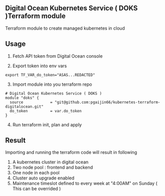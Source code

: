 ## Digital Ocean Kubernetes Service ( DOKS )Terraform module

Terraform module to create managed kubernetes in cloud

## Usage

1. Fetch API token from Digital Ocean console

2. Export token into env vars

```
export TF_VAR_do_token="ASAS...REDACTED"
```

3. Import module into you terraform repo

```
# Digital Ocean Kubernetes Service ( DOKS )
module "doks" {
  source            = "git@github.com:pgaijin66/kubernetes-terraform-digitalocean.git"
  do_token          = var.do_token
}
```

4. Run terraform init, plan and apply


## Result

Importing and running the terraform code will result in following

1. A kubernetes cluster in digital ocean
2. Two node pool : frontend and backend
3. One node in each pool
4. Cluster auto upgrade enabled
5. Maintenance timeslot defined to every week at "4:00AM" on Sunday ( This can be overrided )